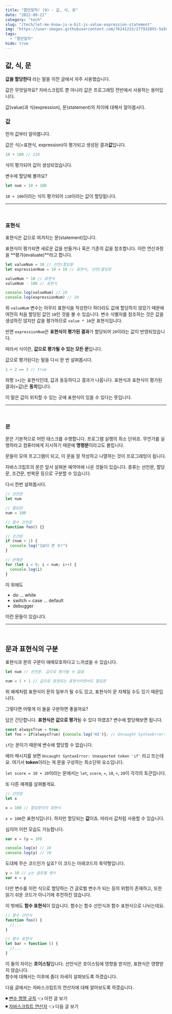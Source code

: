 ```yaml
---
title: "쫌만알자! (9) - 값, 식, 문"
date: "2022-09-21"
category: "tech"
slug: "/tech/let-me-know-js-a-bit-js-value-expression-statement"
img: "https://user-images.githubusercontent.com/76241233/177932893-5a504b26-12e4-4ade-b1ce-1951d072ba82.jpg"
tags:
  - "쫌만알자"
hide: true
---
```


## 값, 식, 문

**값을 할당한다** 라는 말을 이전 글에서 자주 사용했습니다.

값은 무엇일까요? 자바스크립트 뿐 아니라 값은 프로그래밍 전반에서 사용하는 용어입니다.

값(value)과 식(expression), 문(statement)의 차이에 대해서 알아봅시다.

### 값

먼저 값부터 알아봅니다.

값은 식(=표현식, expression)이 평가되고 생성된 결과**값**입니다.

```javascript
10 + 100 // 110
```

식이 평가되어 값이 생성되었습니다.

변수에 할당해 볼까요?

```javascript
let num = 10 + 100
```

`10 + 100`이라는 식이 평가되어 `110`이라는 값이 할당됩니다.

---

<br/>

### 표현식

표현식은 값으로 여겨지는 문(statement)입니다.

표현식이 평가되면 새로운 값을 만들거나 혹은 기존의 값을 참조합니다. 이런 연산과정을 **평가(evaluate)**라고 합니다.

```javascript
let valueNum = 10 // 선언/할당문
let expressionNum = 10 + 10 // 표현식, 선언/할당문

valueNum * 10 // 표현식
valueNum - 100 // 표현식

console.log(valueNum) // 10
console.log(expressionNum) // 20
```

위 `valueNum` 변수는 아무리 표현식을 작성한다 하더라도 값에 할당하지 않았기 때문에 여전히 처음 할당된 값인 `10`인 것을 볼 수 있습니다. 변수 식별자를 참조하는 것은 값을 생성하진 않지만 값을 평가하므로 `value * 10`은 표현식입니다.

반면 `expressionNum`은 **표현식이 평가된 결과**가 할당되어 `20`이라는 값이 반영되었습니다.

따라서 식이란, **값으로 평가될 수 있는 모든 문**입니다.

값으로 평가된다는 말을 다시 한 번 살펴봅시다.

```javascript
1 + 2 == 3 // true
```

좌항 `1+2`는 표현식인데, 값과 동등하다고 결과가 나옵니다. 표현식과 표현식이 평가된 결과(=값)은 **동치**입니다.

이 말은 값이 위치할 수 있는 곳에 표현식이 있을 수 있다는 뜻입니다.

---

<br/>

### 문

문은 기본적으로 어떤 태스크를 수행합니다. 프로그램 실행의 최소 단위죠. 무언가를 실행하라고 컴퓨터에게 지시하기 때문에 **명령문**이라고도 불립니다.

문들이 모여 프고그램이 되고, 이 문을 잘 작성하고 나열하는 것이 프로그래밍이 됩니다.

자바스크립트의 문은 앞서 살펴본 예약어에 나온 것들이 있습니다. 종류는 선언문, 할당문, 조건문, 반복문 등으로 구분할 수 있습니다.

다시 한번 살펴봅시다.

```javascript
// 선언문
let num

// 할당문
num = 100

// 함수 선언문
function foo() {}

// 조건문
if (num > 1) {
  console.log("1보다 큰 수!")
}

// 반복문
for (let i = 0; i < num; i++) {
  console.log(i)
}
```

이 외에도

- do ... while
- switch ~ case ... default
- debugger

이런 문들이 있습니다.

---

<br/>

## 문과 표현식의 구분

표현식과 문의 구분이 애매모호하다고 느끼셨을 수 있습니다.

```javascript
let num // 선언문. 값으로 평가될 수 없음

num = 1 + 1 // 값으로 표현되는 표현식이면서도 할당문
```

위 예제처럼 표현식이 문의 일부가 될 수도 있고, 표현식이 문 자체일 수도 있기 때문입니다.

그렇다면 어떻게 이 둘을 구분하면 좋을까요?

답은 간단합니다. **표현식은 값으로 평가**될 수 있다 하였죠? 변수에 할당해보면 됩니다.

```javascript
const alwaysTrue = true;
let foo = if(alwaysTrue) {console.log('HI')}; // Uncaught SyntaxError: Unexpected token 'if'
```

`if`는 문이기 때문에 변수에 할당할 수 없습니다.

에러 메시지를 보면 `Uncaught SyntaxError: Unexpected token 'if'` 라고 뜨는데요. 여기서 **token**이라는 게 문을 구성하는 최소단위 요소입니다.

`let score = 10 + 20`이라는 문에서는 `let`, `score`, `=`, `10`, `+`, `20`이 각각의 토큰입니다.

또 다른 예제를 살펴볼게요.

```javascript
// 선언문
let x

x = 100 // 할당문이자 표현식
```

`x = 100`은 표현식입니다. 하지만 할당되는 **값**이죠. 따라서 값처럼 사용할 수 있습니다.

심지어 이런 모습도 가능합니다.

```javascript
var x = (y = 10)

console.log(x) // 10
console.log(y) // 10
```

도대체 무슨 코드인가 싶죠? 이 코드는 아래코드의 축약형입니다.

```javascript
y = 10 // y는 글로벌 변수
var x = y
```

다만 변수를 이런 식으로 할당하는 건 글로벌 변수가 되는 등의 위험이 존재하고, 또한 읽기 쉬운 코드가 아니기에 추천하진 않습니다.

이 밖에도 **함수 표현식**이 있습니다. 함수는 함수 선언식과 함수 표현식으로 나뉘는데요.

```javascript
// 함수 선언식
function foo() {
  //...
}

// 함수 표현식
let bar = function () {
  //...
}
```

이 둘의 차이는 **호이스팅**입니다. 선언식은 호이스팅에 영향을 받지만, 표현식은 영향받지 않습니다.  
함수에 대해서는 이후에 좀더 자세히 살펴보도록 하겠습니다.

다음 글에서는 자바스크립트의 연산자에 대해 알아보도록 하겠습니다.

◾ [변수 명명 규칙](/tech/let-me-know-js-a-bit-js-variable-naming) 👈 이전 글 보기  
◾ [자바스크립트 연산자](/tech/let-me-know-js-a-bit-js-value-expression-statement) 👈 다음 글 보기
